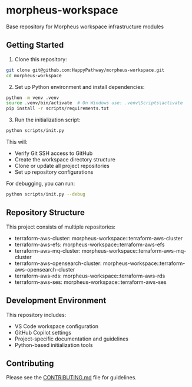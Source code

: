 # morpheus-workspace

Base repository for Morpheus workspace infrastructure modules

## Getting Started

1. Clone this repository:
```bash
git clone git@github.com:HappyPathway/morpheus-workspace.git
cd morpheus-workspace
```

2. Set up Python environment and install dependencies:
```bash
python -m venv .venv
source .venv/bin/activate  # On Windows use: .venv\Scripts\activate
pip install -r scripts/requirements.txt
```

3. Run the initialization script:
```bash
python scripts/init.py
```

This will:
- Verify Git SSH access to GitHub
- Create the workspace directory structure
- Clone or update all project repositories
- Set up repository configurations

For debugging, you can run:
```bash
python scripts/init.py --debug
```

## Repository Structure

This project consists of multiple repositories:

- terraform-aws-cluster: morpheus-workspace::terraform-aws-cluster
- terraform-aws-efs: morpheus-workspace::terraform-aws-efs
- terraform-aws-mq-cluster: morpheus-workspace::terraform-aws-mq-cluster
- terraform-aws-opensearch-cluster: morpheus-workspace::terraform-aws-opensearch-cluster
- terraform-aws-rds: morpheus-workspace::terraform-aws-rds
- terraform-aws-ses: morpheus-workspace::terraform-aws-ses

## Development Environment

This repository includes:
- VS Code workspace configuration
- GitHub Copilot settings
- Project-specific documentation and guidelines
- Python-based initialization tools

## Contributing

Please see the [CONTRIBUTING.md](.github/CONTRIBUTING.md) file for guidelines.